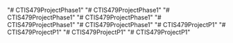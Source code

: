 "# CTIS479ProjectPhase1" 
"# CTIS479ProjectPhase1" 
"# CTIS479ProjectPhase1" 
"# CTIS479ProjectPhase1" 
"# CTIS479ProjectPhase1" 
"# CTIS479ProjectPhase1" 
"# CTIS479ProjectP1" 
"# CTIS479ProjectP1" 
"# CTIS479ProjectP1" 
"# CTIS479ProjectP1" 
